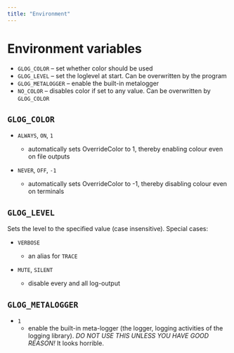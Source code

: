 ```yaml
---
title: "Environment"
---
```

# Environment variables

- `GLOG_COLOR` – set whether color should be used 
- `GLOG_LEVEL` – set the loglevel at start. Can be overwritten by the
  program
- `GLOG_METALOGGER` – enable the built-in metalogger
- `NO_COLOR` – disables color if set to any value. Can be overwritten
  by `GLOG_COLOR`

## `GLOG_COLOR`

- `ALWAYS`, `ON`, `1`
	- automatically sets OverrideColor to 1, thereby enabling
	  colour even on file outputs

- `NEVER`, `OFF`, `-1`
	- automatically sets OverrideColor to -1, thereby disabling
	  colour even on terminals

## `GLOG_LEVEL`

Sets the level to the specified value (case insensitive). Special
cases:

- `VERBOSE`
	- an alias for `TRACE`

- `MUTE`, `SILENT`
	- disable every and all log-output

## `GLOG_METALOGGER`

- `1`
	- enable the built-in meta-logger (the logger, logging
	  activities of the logging library). *DO NOT USE THIS UNLESS
	  YOU HAVE GOOD REASON!* It looks horrible.

